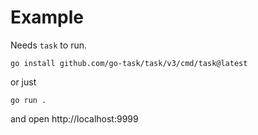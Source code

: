 # Example

Needs `task` to run. 

```
go install github.com/go-task/task/v3/cmd/task@latest
```

or just 
``` 
go run .
```

and open http://localhost:9999

